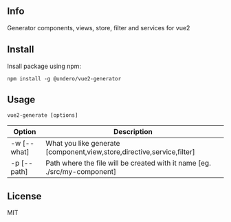 
## Info

Generator components, views, store, filter and services for vue2

## Install
Insall package using npm:

``npm install -g @undero/vue2-generator``


## Usage

``vue2-generate [options]``

| Option | Description |
|--|--|
| -w [--what] | What you like generate [component,view,store,directive,service,filter] |
| -p [--path] | Path where the file will be created with it name [eg. ./src/my-component] |
  

## License

MIT